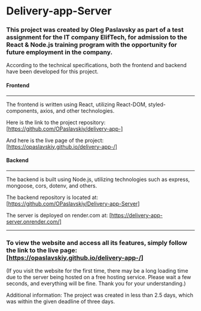 # Delivery-app-Server

### This project was created by Oleg Paslavsky as part of a test assignment for the IT company ElifTech, for admission to the React & Node.js training program with the opportunity for future employment in the company.

According to the technical specifications, both the frontend and backend have been developed for this project.

#### Frontend

---

The frontend is written using React, utilizing React-DOM, styled-components, axios, and other technologies.

Here is the link to the project repository: [https://github.com/OPaslavskiy/delivery-app-]

And here is the live page of the project: [https://opaslavskiy.github.io/delivery-app-/]

#### Backend

---

The backend is built using Node.js, utilizing technologies such as express, mongoose, cors, dotenv, and others.

The backend repository is located at: [https://github.com/OPaslavskiy/Delivery-app-Server]

The server is deployed on render.com at: [https://delivery-app-server.onrender.com/]

---

### To view the website and access all its features, simply follow the link to the live page: [https://opaslavskiy.github.io/delivery-app-/]

(If you visit the website for the first time, there may be a long loading time due to the server being hosted on a free hosting service. Please wait a few seconds, and everything will be fine. Thank you for your understanding.)

Additional information: The project was created in less than 2.5 days, which was within the given deadline of three days.
